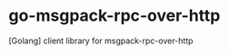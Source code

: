 go-msgpack-rpc-over-http
========================

[Golang] client library for msgpack-rpc-over-http
